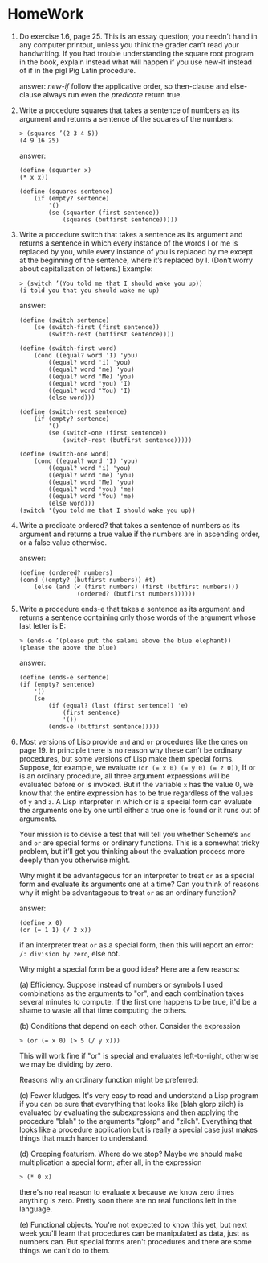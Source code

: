 # HomeWork

1. Do exercise 1.6, page 25. This is an essay question; you needn’t hand in any computer printout, unless you think the grader can’t read your handwriting. If you had trouble understanding the square root program in the book, explain instead what will happen if you use new-if instead of if in the pigl Pig Latin procedure.

    answer: *new-if* follow the applicative order, so then-clause and else-clause always run even the *predicate* return true.

2. Write a procedure squares that takes a sentence of numbers as its argument and returns a sentence of the squares of the numbers:

    ```Lisp
    > (squares ’(2 3 4 5))
    (4 9 16 25)
    ```

    answer:

    ```Lisp
    (define (squarter x)
    (* x x))

    (define (squares sentence)
        (if (empty? sentence)
            '()
            (se (squarter (first sentence))
                (squares (butfirst sentence)))))
    ```

3. Write a procedure switch that takes a sentence as its argument and returns a sentence in which every instance of the words I or me is replaced by you, while every instance of you is replaced by me except at the beginning of the sentence, where it’s replaced by I. (Don’t worry about capitalization of letters.) Example:

    ```Lisp
    > (switch ’(You told me that I should wake you up))
    (i told you that you should wake me up)
    ```

    answer:

    ```Lisp
    (define (switch sentence)
        (se (switch-first (first sentence))
            (switch-rest (butfirst sentence))))

    (define (switch-first word)
        (cond ((equal? word 'I) 'you)
            ((equal? word 'i) 'you)
            ((equal? word 'me) 'you)
            ((equal? word 'Me) 'you)
            ((equal? word 'you) 'I)
            ((equal? word 'You) 'I)
            (else word)))

    (define (switch-rest sentence)
        (if (empty? sentence)
            '()
            (se (switch-one (first sentence))
                (switch-rest (butfirst sentence)))))

    (define (switch-one word)
        (cond ((equal? word 'I) 'you)
            ((equal? word 'i) 'you)
            ((equal? word 'me) 'you)
            ((equal? word 'Me) 'you)
            ((equal? word 'you) 'me)
            ((equal? word 'You) 'me)
            (else word)))
    (switch '(you told me that I should wake you up))
    ```

4. Write a predicate ordered? that takes a sentence of numbers as its argument and returns a true value if the numbers are in ascending order, or a false value otherwise.

    answer:

    ```Lisp
    (define (ordered? numbers)
    (cond ((empty? (butfirst numbers)) #t)
        (else (and (< (first numbers) (first (butfirst numbers))) 
                    (ordered? (butfirst numbers))))))
    ```

5. Write a procedure ends-e that takes a sentence as its argument and returns a sentence containing only those words of the argument whose last letter is E:

    ```Lisp
    > (ends-e ’(please put the salami above the blue elephant))
    (please the above the blue)
    ```

    answer:

    ```Lisp
    (define (ends-e sentence)
    (if (empty? sentence)
        '()
        (se 
            (if (equal? (last (first sentence)) 'e) 
                (first sentence) 
                '())
            (ends-e (butfirst sentence)))))
    ```

6. Most versions of Lisp provide `and` and `or` procedures like the ones on page 19. In principle there is no reason why these can’t be ordinary procedures, but some versions of Lisp make them special forms. Suppose, for example, we evaluate
`(or (= x 0) (= y 0) (= z 0))`, If or is an ordinary procedure, all three argument expressions will be evaluated before or
is invoked. But if the variable `x` has the value 0, we know that the entire expression has to be true regardless of the values of `y` and `z`. A Lisp interpreter in which or is a special form can evaluate the arguments one by one until either a true one is found or it runs out of arguments.

    Your mission is to devise a test that will tell you whether Scheme’s `and` and `or` are special forms or ordinary functions. This is a somewhat tricky problem, but it’ll get you thinking about the evaluation process more deeply than you otherwise might.

    Why might it be advantageous for an interpreter to treat `or` as a special form and evaluate its arguments one at a time? Can you think of reasons why it might be advantageous to treat `or` as an ordinary function?

    answer:

    ```Lisp
    (define x 0)
    (or (= 1 1) (/ 2 x))
    ```

    if an interpreter treat `or` as a special form, then this will report an error: `/: division by zero`, else not.

    Why might a special form be a good idea?  Here are a few reasons:

    (a) Efficiency.  Suppose instead of numbers or symbols I used combinations as the arguments to "or", and each combination takes several minutes to compute.  If the first one happens to be true, it'd be a shame to waste all that time computing the others.

    (b) Conditions that depend on each other.  Consider the expression

    ```Lisp
    > (or (= x 0) (> 5 (/ y x)))
    ```

    This will work fine if "or" is special and evaluates left-to-right, otherwise we may be dividing by zero.

    Reasons why an ordinary function might be preferred:

    (c) Fewer kludges. It's very easy to read and understand a Lisp program if you can be sure that everything that looks like (blah glorp zilch) is evaluated by evaluating the subexpressions and then applying the procedure "blah" to the arguments "glorp" and "zilch".  Everything that looks like a procedure application but is really a special case just makes things that much harder to understand.

    (d) Creeping featurism. Where do we stop?  Maybe we should make multiplication a special form; after all, in the expression

    ```Lisp
    > (* 0 x)
    ```

    there's no real reason to evaluate x because we know zero times anything is zero.  Pretty soon there are no real functions left in the language.

    (e) Functional objects. You're not expected to know this yet, but next week you'll learn that procedures can be manipulated as data, just as numbers can. But special forms aren't procedures and there are some things we can't do to them.
